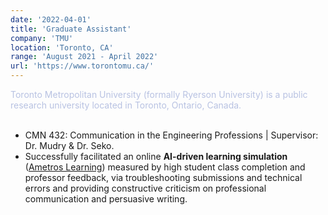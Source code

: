 ```yaml
---
date: '2022-04-01'
title: 'Graduate Assistant'
company: 'TMU'
location: 'Toronto, CA'
range: 'August 2021 - April 2022'
url: 'https://www.torontomu.ca/'
---
```


<span style="color: #b8c2e2;">Toronto Metropolitan University (formally Ryerson University) is a public research university located in Toronto, Ontario, Canada.</span><br/><br/>

- CMN 432: Communication in the Engineering Professions | Supervisor: Dr. Mudry & Dr. Seko.
- Successfully facilitated an online **AI-driven learning simulation** ([Ametros Learning](https://ametroslearning.com/)) measured by
  high student class completion and professor feedback, via troubleshooting submissions and
  technical errors and providing constructive criticism on professional communication and
  persuasive writing.
